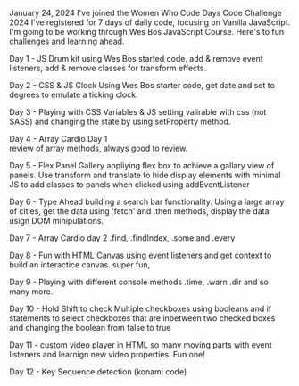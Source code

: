 January 24, 2024
I've joined the Women Who Code Days Code Challenge 2024
I've registered for 7 days of daily code, focusing on Vanilla JavaScript. I'm going to be working through Wes Bos JavaScript Course. Here's to fun challenges and learning ahead. 

Day 1 - JS Drum kit
    using Wes Bos started code, add & remove event listeners, add & remove classes for transform effects.


Day 2 - CSS & JS Clock
    Using Wes Bos starter code, get date and set to degrees to emulate a ticking clock. 
    
Day 3 - Playing with CSS Variables & JS
    setting valirable with css (not SASS) and changing the state by using setProperty method.

Day 4 - Array Cardio Day 1    
    review of array methods, always good to review. 

Day 5 - Flex Panel Gallery
    appliying flex box to achieve a gallary view of panels. Use transform and translate to hide display elements with minimal JS to add classes to panels when clicked using addEventListener

 Day 6 - Type Ahead
    building a search bar functionality. Using a large array of cities, get the data using 'fetch' and .then methods, display the data usign DOM minipulations.       


Day 7 - Array Cardio day 2
    .find, .findIndex, .some and .every

Day 8 - Fun with HTML Canvas
    using event listeners and get context to build an interactice canvas. super fun,

Day 9 - Playing with different console methods
    .time, .warn .dir and so many more. 

Day 10 - Hold Shift to check Multiple checkboxes
    using booleans and if statements to select checkboxes that are inbetween two checked boxes and changing the boolean from false to true

Day 11 - custom video player in HTML
so many moving parts with event listeners and learnign new video properties. Fun one! 

Day 12 - Key Sequence detection (konami code)

